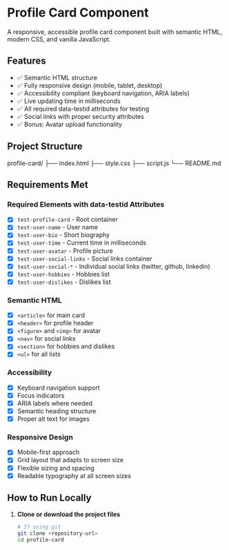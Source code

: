 # Profile Card Component

A responsive, accessible profile card component built with semantic HTML, modern CSS, and vanilla JavaScript.

## Features

- ✅ Semantic HTML structure
- ✅ Fully responsive design (mobile, tablet, desktop)
- ✅ Accessibility compliant (keyboard navigation, ARIA labels)
- ✅ Live updating time in milliseconds
- ✅ All required data-testid attributes for testing
- ✅ Social links with proper security attributes
- ✅ Bonus: Avatar upload functionality

## Project Structure
profile-card/
├── index.html
├── style.css
├── script.js
└── README.md

## Requirements Met

### Required Elements with data-testid Attributes
- [x] `test-profile-card` - Root container
- [x] `test-user-name` - User name
- [x] `test-user-bio` - Short biography
- [x] `test-user-time` - Current time in milliseconds
- [x] `test-user-avatar` - Profile picture
- [x] `test-user-social-links` - Social links container
- [x] `test-user-social-*` - Individual social links (twitter, github, linkedin)
- [x] `test-user-hobbies` - Hobbies list
- [x] `test-user-dislikes` - Dislikes list

### Semantic HTML
- [x] `<article>` for main card
- [x] `<header>` for profile header
- [x] `<figure>` and `<img>` for avatar
- [x] `<nav>` for social links
- [x] `<section>` for hobbies and dislikes
- [x] `<ul>` for all lists

### Accessibility
- [x] Keyboard navigation support
- [x] Focus indicators
- [x] ARIA labels where needed
- [x] Semantic heading structure
- [x] Proper alt text for images

### Responsive Design
- [x] Mobile-first approach
- [x] Grid layout that adapts to screen size
- [x] Flexible sizing and spacing
- [x] Readable typography at all screen sizes

## How to Run Locally

1. **Clone or download the project files**
   ```bash
   # If using git
   git clone <repository-url>
   cd profile-card
